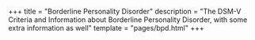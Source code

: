 +++
title = "Borderline Personality Disorder"
description = "The DSM-V Criteria and Information about Borderline Personality Disorder, with some extra information as well"
template = "pages/bpd.html"
+++
